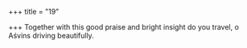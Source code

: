 +++
title = "19"

+++
Together with this good praise and bright insight
do you travel, o Aśvins driving beautifully.